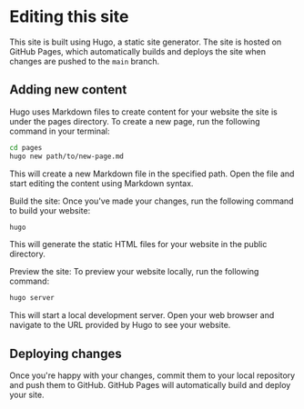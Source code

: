 # Editing this site
This site is built using Hugo, a static site generator. The site is hosted on GitHub Pages, which automatically builds and deploys the site when changes are pushed to the `main` branch.

## Adding new content
Hugo uses Markdown files to create content for your website the site is under the pages directory. To create a new page, run the following command in your terminal:

```bash
cd pages
hugo new path/to/new-page.md
```

This will create a new Markdown file in the specified path. Open the file and start editing the content using Markdown syntax.

Build the site: Once you've made your changes, run the following command to build your website:

```bash
hugo
```


This will generate the static HTML files for your website in the public directory.

Preview the site: To preview your website locally, run the following command:

```bash
hugo server
```

This will start a local development server. Open your web browser and navigate to the URL provided by Hugo to see your website.

## Deploying changes
Once you're happy with your changes, commit them to your local repository and push them to GitHub. GitHub Pages will automatically build and deploy your site.

